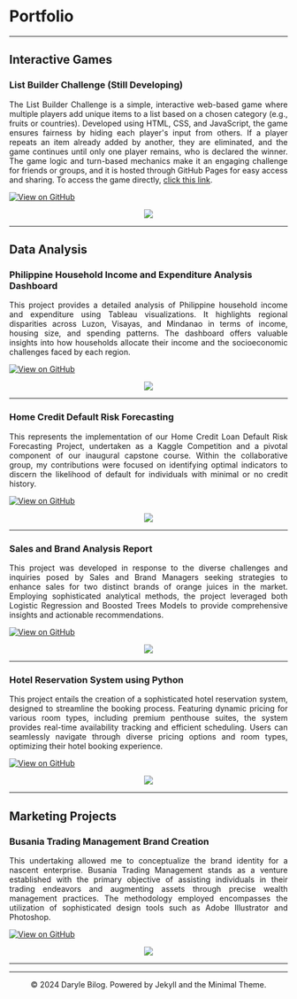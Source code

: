 # Portfolio

---

## Interactive Games

### List Builder Challenge (Still Developing)
<p align = "justify">
The List Builder Challenge is a simple, interactive web-based game where multiple players add unique items to a list based on a chosen category (e.g., fruits or countries). Developed using HTML, CSS, and JavaScript, the game ensures fairness by hiding each player's input from others. If a player repeats an item already added by another, they are eliminated, and the game continues until only one player remains, who is declared the winner. The game logic and turn-based mechanics make it an engaging challenge for friends or groups, and it is hosted through GitHub Pages for easy access and sharing. To access the game directly, <a href="https://darylebilog.github.io/ListBuilderChallenge">click this link</a>.
</p>

[![View on GitHub](https://img.shields.io/badge/GitHub-View_on_GitHub-blue?logo=GitHub)](https://github.com/darylebilog/ListBuilderChallenge)

<center><img src = "images/PhilippineExpenditureDashboard.png"></center>

---

## Data Analysis

### Philippine Household Income and Expenditure Analysis Dashboard
<p align = "justify">
This project provides a detailed analysis of Philippine household income and expenditure using Tableau visualizations. It highlights regional disparities across Luzon, Visayas, and Mindanao in terms of income, housing size, and spending patterns. The dashboard offers valuable insights into how households allocate their income and the socioeconomic challenges faced by each region.
</p>

[![View on GitHub](https://img.shields.io/badge/GitHub-View_on_GitHub-blue?logo=GitHub)](https://github.com/darylebilog/PhilippineTableauPersonalProject)

<center><img src = "images/PhilippineExpenditureDashboard.png"></center>

---

### Home Credit Default Risk Forecasting
<p align = "justify">
This represents the implementation of our Home Credit Loan Default Risk Forecasting Project, undertaken as a Kaggle Competition and a pivotal component of our inaugural capstone course. Within the collaborative group, my contributions were focused on identifying optimal indicators to discern the likelihood of default for individuals with minimal or no credit history.
</p>

[![View on GitHub](https://img.shields.io/badge/GitHub-View_on_GitHub-blue?logo=GitHub)](https://github.com/darylebilog/home-credit-project)

<center><img src = "images/homeCredit.png"></center>

---

### Sales and Brand Analysis Report
<p align = "justify">
This project was developed in response to the diverse challenges and inquiries posed by Sales and Brand Managers seeking strategies to enhance sales for two distinct brands of orange juices in the market. Employing sophisticated analytical methods, the project leveraged both Logistic Regression and Boosted Trees Models to provide comprehensive insights and actionable recommendations.
</p>

[![View on GitHub](https://img.shields.io/badge/GitHub-View_on_GitHub-blue?logo=GitHub)](https://github.com/darylebilog/analysisReport_MKTG6620)

<center><img src = "images/ROC CURVE.png"></center>

---

### Hotel Reservation System using Python
<p align = "justify">
This project entails the creation of a sophisticated hotel reservation system, designed to streamline the booking process. Featuring dynamic pricing for various room types, including premium penthouse suites, the system provides real-time availability tracking and efficient scheduling. Users can seamlessly navigate through diverse pricing options and room types, optimizing their hotel booking experience.
</p>

[![View on GitHub](https://img.shields.io/badge/GitHub-View_on_GitHub-blue?logo=GitHub)](https://github.com/darylebilog/hotelReservation)

<center><img src = "images/hotel_Reservation.png"></center>

---

## Marketing Projects

### Busania Trading Management Brand Creation
<p align = "justify">
This undertaking allowed me to conceptualize the brand identity for a nascent enterprise. Busania Trading Management stands as a venture established with the primary objective of assisting individuals in their trading endeavors and augmenting assets through precise wealth management practices. The methodology employed encompasses the utilization of sophisticated design tools such as Adobe Illustrator and Photoshop.
</p>

[![View on GitHub](https://img.shields.io/badge/GitHub-View_on_GitHub-blue?logo=GitHub)](https://github.com/darylebilog/busaniaTradingLogo)

<center><img src = "images/BTM_Final_Logo.png"></center>

---




---
<center>© 2024 Daryle Bilog. Powered by Jekyll and the Minimal Theme.</center>

